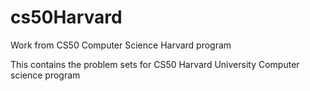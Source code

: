 # cs50Harvard
Work from CS50 Computer Science Harvard program

This contains the problem sets for CS50 Harvard University Computer science program
